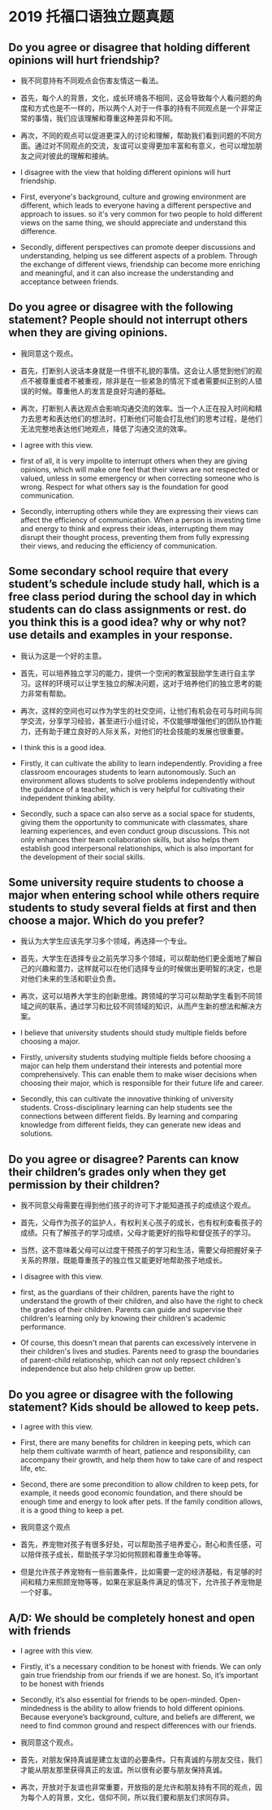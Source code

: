 # 2019 托福口语独立题真题

## Do you agree or disagree	that holding different opinions	will hurt friendship?
+ 我不同意持有不同观点会伤害友情这一看法。
+ 首先，每个人的背景，文化，成长环境各不相同，这会导致每个人看问题的角度和方式也是不一样的，所以两个人对于一件事的持有不同观点是一个非常正常的事情，我们应该理解和尊重这种差异和不同。
+ 再次，不同的观点可以促进更深入的讨论和理解，帮助我们看到问题的不同方面。通过对不同观点的交流，友谊可以变得更加丰富和有意义，也可以增加朋友之间对彼此的理解和接纳。

+ I disagree with the view that holding different opinions will hurt friendship.
+ First, everyone's background, culture and growing environment are different, which leads to everyone having a different perspective and approach to issues. so it's very common for two people to hold different views on the same thing, we should appreciate and understand this difference.
+ Secondly, different perspectives can promote deeper discussions and understanding, helping us see different aspects of a problem. Through the exchange of different views, friendship can become more enriching and meaningful, and it can also increase the understanding and acceptance between friends.

## Do you agree or disagree with the following statement? People should	not interrupt others when they are giving opinions.
+ 我同意这个观点。
+ 首先，打断别人说话本身就是一件很不礼貌的事情。这会让人感觉到他们的观点不被尊重或者不被重视，除非是在一些紧急的情况下或者需要纠正别的人错误的时候。尊重他人的发言是良好沟通的基础。
+ 再次，打断别人表达观点会影响沟通交流的效率。当一个人正在投入时间和精力去思考和表达他们的想法时，打断他们可能会打乱他们的思考过程，是他们无法完整地表达他们地观点，降低了沟通交流的效率。

+ I agree with this view.
+ first of all, it is very impolite to interrupt others when they are giving opinions, which will make one feel that their views are not respected or valued, unless in some emergency or when correcting someone who is wrong. Respect for what others say is the foundation for good communication.
+ Secondly, interrupting others while they are expressing their views can affect the efficiency of communication. When a person is investing time and energy to think and express their ideas, interrupting them may disrupt their thought process, preventing them from fully expressing their views, and reducing the efficiency of communication.

## Some	secondary school require that every student’s schedule include study hall, which is a free class period during the school day in which students can	do class assignments or rest. do you think this is a good idea? why or why not? use details and examples in your response.
+ 我认为这是一个好的主意。
+ 首先，可以培养独立学习的能力，提供一个空闲的教室鼓励学生进行自主学习。这样的环境可以让学生独立的解决问题，这对于培养他们的独立思考的能力非常有帮助。
+ 再次，这样的空间也可以作为学生的社交空间，让他们有机会在可与时间与同学交流，分享学习经验，甚至进行小组讨论，不仅能够增强他们的团队协作能力，还有助于建立良好的人际关系，对他们的社会技能的发展也很重要。

+ I think this is a good idea.
+ Firstly, it can cultivate the ability to learn independently. Providing a free classroom encourages students to learn autonomously. Such an environment allows students to solve problems independently without the guidance of a teacher, which is very helpful for cultivating their independent thinking ability.
+ Secondly, such a space can also serve as a social space for students, giving them the opportunity to communicate with classmates, share learning experiences, and even conduct group discussions. This not only enhances their team collaboration skills, but also helps them establish good interpersonal relationships, which is also important for the development of their social skills.

## Some	university require students	to choose a	major when entering school while others	require students to study several fields at first and then choose a	major. Which do you prefer?

+ 我认为大学生应该先学习多个领域，再选择一个专业。
+ 首先，大学生在选择专业之前先学习多个领域，可以帮助他们更全面地了解自己的兴趣和潜力，这样就可以在他们选择专业的时候做出更明智的决定，也是对他们未来的生活和职业负责。
+ 再次，这可以培养大学生的创新思维。跨领域的学习可以帮助学生看到不同领域之间的联系，通过学习和比较不同领域的知识，从而产生新的想法和解决方案。

+ I believe that university students should study multiple fields before choosing a major.
+ Firstly, university students studying multiple fields before choosing a major can help them understand their interests and potential more comprehensively. This can enable them to make wiser decisions when choosing their major, which is responsible for their future life and career.
+ Secondly, this can cultivate the innovative thinking of university students. Cross-disciplinary learning can help students see the connections between different fields. By learning and comparing knowledge from different fields, they can generate new ideas and solutions.

## Do you agree or disagree? Parents can know their children’s grades only when they get permission by their children?

+ 我不同意父母需要在得到他们孩子的许可下才能知道孩子的成绩这个观点。
+ 首先，父母作为孩子的监护人，有权利关心孩子的成长，也有权利查看孩子的成绩。只有了解孩子的学习成绩，父母才能更好的指导和督促孩子的学习。
+ 当然，这不意味着父母可以过度干预孩子的学习和生活，需要父母把握好亲子关系的界限，既能尊重孩子的独立性又能更好地帮助孩子地成长。

+ I disagree with this view.
+ first, as the guardians of their children, parents have the right to understand the growth of their children, and also have the right to check the grades of their children. Parents can guide and supervise their children's learning only by knowing their children's academic performance.
+ Of course, this doesn't mean that parents can excessively intervene in their children's lives and studies. Parents need to grasp the boundaries of parent-child relationship, which can not only repsect children's independence but also help children grow up better.

## Do you agree	or disagree with the following statement? Kids should be allowed to keep pets.
+ I agree with this view. 
+ First, there are many benefits for children in keeping pets, which can help them cultivate warmth of heart, patience and responsibility, can accompany their growth, and help them how to take care of and respect life, etc.
+ Second, there are some precondition to allow children to keep pets, for example, it needs good economic foundation, and there should be enough time and energy to look after pets. If the family condition allows, it is a good thing to keep a pet.

+ 我同意这个观点
+ 首先，养宠物对孩子有很多好处，可以帮助孩子培养爱心，耐心和责任感，可以陪伴孩子成长，帮助孩子学习如何照顾和尊重生命等等。
+ 但是允许孩子养宠物有一些前置条件，比如需要一定的经济基础，有足够的时间和精力来照顾宠物等等，如果在家庭条件满足的情况下，允许孩子养宠物是一个好事。

## A/D: We should be completely honest and open with friends 
+ I agree with this view.
+ Firstly, it's a necessary condition to be honest with friends. We can only gain true friendship from our friends if we are honest. So, it’s important to be honest with friends
+ Secondly, it’s also essential for friends to be open-minded. Open-mindedness is the ability to allow friends to hold different opinions. Because everyone’s background, culture, and beliefs are different, we need to find common ground and respect differences with our friends.

+ 我同意这个观点。
+ 首先，对朋友保持真诚是建立友谊的必要条件。只有真诚的与朋友交往，我们才能从朋友那里获得真正的友谊。所以很有必要与朋友保持真诚。
+ 再次，开放对于友谊也非常重要，开放指的是允许和朋友持有不同的观点，因为每个人的背景，文化，信仰不同，所以我们要和朋友们求同存异。
